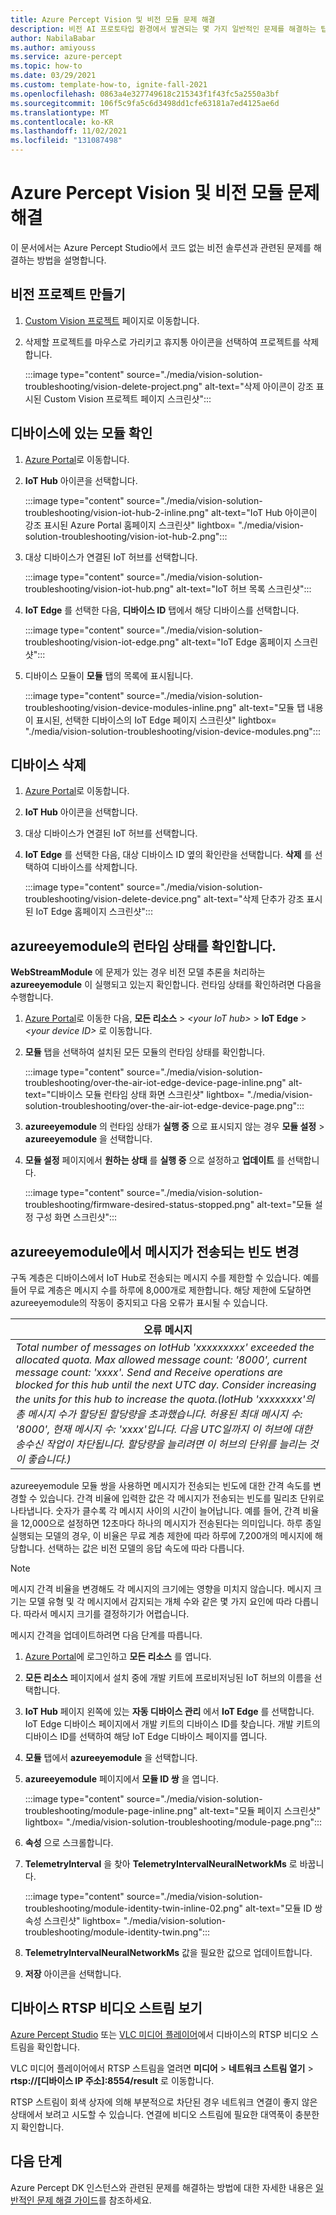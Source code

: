 ```yaml
---
title: Azure Percept Vision 및 비전 모듈 문제 해결
description: 비전 AI 프로토타입 환경에서 발견되는 몇 가지 일반적인 문제를 해결하는 팁을 확인합니다.
author: NabilaBabar
ms.author: amiyouss
ms.service: azure-percept
ms.topic: how-to
ms.date: 03/29/2021
ms.custom: template-how-to, ignite-fall-2021
ms.openlocfilehash: 0863a4e327749618c215343f1f43fc5a2550a3bf
ms.sourcegitcommit: 106f5c9fa5c6d3498dd1cfe63181a7ed4125ae6d
ms.translationtype: MT
ms.contentlocale: ko-KR
ms.lasthandoff: 11/02/2021
ms.locfileid: "131087498"
---
```

# <a name="troubleshoot-azure-percept-vision-and-vision-modules"></a>Azure Percept Vision 및 비전 모듈 문제 해결

이 문서에서는 Azure Percept Studio에서 코드 없는 비전 솔루션과 관련된 문제를 해결하는 방법을 설명합니다.

## <a name="delete-a-vision-project"></a>비전 프로젝트 만들기

1. [Custom Vision 프로젝트](https://www.customvision.ai/projects) 페이지로 이동합니다.

1. 삭제할 프로젝트를 마우스로 가리키고 휴지통 아이콘을 선택하여 프로젝트를 삭제합니다.

    :::image type="content" source="./media/vision-solution-troubleshooting/vision-delete-project.png" alt-text="삭제 아이콘이 강조 표시된 Custom Vision 프로젝트 페이지 스크린샷":::

## <a name="check-which-modules-are-on-a-device"></a>디바이스에 있는 모듈 확인

1. [Azure Portal](https://portal.azure.com/?feature.canmodifystamps=true&Microsoft_Azure_Iothub=aduprod&microsoft_azure_marketplace_ItemHideKey=Microsoft_Azure_ADUHidden#home)로 이동합니다.

1. **IoT Hub** 아이콘을 선택합니다.

    :::image type="content" source="./media/vision-solution-troubleshooting/vision-iot-hub-2-inline.png" alt-text="IoT Hub 아이콘이 강조 표시된 Azure Portal 홈페이지 스크린샷" lightbox= "./media/vision-solution-troubleshooting/vision-iot-hub-2.png":::

1. 대상 디바이스가 연결된 IoT 허브를 선택합니다.

    :::image type="content" source="./media/vision-solution-troubleshooting/vision-iot-hub.png" alt-text="IoT 허브 목록 스크린샷":::

1. **IoT Edge** 를 선택한 다음, **디바이스 ID** 탭에서 해당 디바이스를 선택합니다.

    :::image type="content" source="./media/vision-solution-troubleshooting/vision-iot-edge.png" alt-text="IoT Edge 홈페이지 스크린샷":::

1. 디바이스 모듈이 **모듈** 탭의 목록에 표시됩니다.

    :::image type="content" source="./media/vision-solution-troubleshooting/vision-device-modules-inline.png" alt-text="모듈 탭 내용이 표시된, 선택한 디바이스의 IoT Edge 페이지 스크린샷" lightbox= "./media/vision-solution-troubleshooting/vision-device-modules.png":::

## <a name="delete-a-device"></a>디바이스 삭제

1. [Azure Portal](https://portal.azure.com/?feature.canmodifystamps=true&Microsoft_Azure_Iothub=aduprod&microsoft_azure_marketplace_ItemHideKey=Microsoft_Azure_ADUHidden#home)로 이동합니다.

1. **IoT Hub** 아이콘을 선택합니다.

1. 대상 디바이스가 연결된 IoT 허브를 선택합니다.

1. **IoT Edge** 를 선택한 다음, 대상 디바이스 ID 옆의 확인란을 선택합니다. **삭제** 를 선택하여 디바이스를 삭제합니다.

    :::image type="content" source="./media/vision-solution-troubleshooting/vision-delete-device.png" alt-text="삭제 단추가 강조 표시된 IoT Edge 홈페이지 스크린샷":::

## <a name="check-the-runtime-status-of-azureeyemodule"></a>azureeyemodule의 런타임 상태를 확인합니다.

**WebStreamModule** 에 문제가 있는 경우 비전 모델 추론을 처리하는 **azureeyemodule** 이 실행되고 있는지 확인합니다. 런타임 상태를 확인하려면 다음을 수행합니다.

1. [Azure Portal](https://portal.azure.com/?feature.canmodifystamps=true&Microsoft_Azure_Iothub=aduprod&microsoft_azure_marketplace_ItemHideKey=Microsoft_Azure_ADUHidden#home)로 이동한 다음, **모든 리소스** >  *\<your IoT hub>*  > **IoT Edge** >  *\<your device ID>* 로 이동합니다. 
1. **모듈** 탭을 선택하여 설치된 모든 모듈의 런타임 상태를 확인합니다.

   :::image type="content" source="./media/vision-solution-troubleshooting/over-the-air-iot-edge-device-page-inline.png" alt-text="디바이스 모듈 런타임 상태 화면 스크린샷" lightbox= "./media/vision-solution-troubleshooting/over-the-air-iot-edge-device-page.png":::

1. **azureeyemodule** 의 런타임 상태가 **실행 중** 으로 표시되지 않는 경우 **모듈 설정** > **azureeyemodule** 을 선택합니다. 
1. **모듈 설정** 페이지에서 **원하는 상태** 를 **실행 중** 으로 설정하고 **업데이트** 를 선택합니다.

    :::image type="content" source="./media/vision-solution-troubleshooting/firmware-desired-status-stopped.png" alt-text="모듈 설정 구성 화면 스크린샷":::

## <a name="change-how-often-messages-are-sent-from-the-azureeyemodule"></a>azureeyemodule에서 메시지가 전송되는 빈도 변경

구독 계층은 디바이스에서 IoT Hub로 전송되는 메시지 수를 제한할 수 있습니다. 예를 들어 무료 계층은 메시지 수를 하루에 8,000개로 제한합니다. 해당 제한에 도달하면 azureeyemodule의 작동이 중지되고 다음 오류가 표시될 수 있습니다.

|오류 메시지|
|------|
|*Total number of messages on IotHub 'xxxxxxxxx' exceeded the allocated quota. Max allowed message count: '8000', current message count: 'xxxx'. Send and Receive operations are blocked for this hub until the next UTC day. Consider increasing the units for this hub to increase the quota.(IotHub 'xxxxxxxx'의 총 메시지 수가 할당된 할당량을 초과했습니다. 허용된 최대 메시지 수: '8000', 현재 메시지 수: 'xxxx'입니다. 다음 UTC일까지 이 허브에 대한 송수신 작업이 차단됩니다. 할당량을 늘리려면 이 허브의 단위를 늘리는 것이 좋습니다.)*|

azureeyemodule 모듈 쌍을 사용하면 메시지가 전송되는 빈도에 대한 간격 속도를 변경할 수 있습니다. 간격 비율에 입력한 값은 각 메시지가 전송되는 빈도를 밀리초 단위로 나타냅니다. 숫자가 클수록 각 메시지 사이의 시간이 늘어납니다. 예를 들어, 간격 비율을 12,000으로 설정하면 12초마다 하나의 메시지가 전송된다는 의미입니다. 하루 종일 실행되는 모델의 경우, 이 비율은 무료 계층 제한에 따라 하루에 7,200개의 메시지에 해당합니다. 선택하는 값은 비전 모델의 응답 속도에 따라 다릅니다.

> [!NOTE]
> 메시지 간격 비율을 변경해도 각 메시지의 크기에는 영향을 미치지 않습니다. 메시지 크기는 모델 유형 및 각 메시지에서 감지되는 개체 수와 같은 몇 가지 요인에 따라 다릅니다. 따라서 메시지 크기를 결정하기가 어렵습니다.

메시지 간격을 업데이트하려면 다음 단계를 따릅니다.

1. [Azure Portal](https://ms.portal.azure.com/?feature.canmodifystamps=true&Microsoft_Azure_Iothub=aduprod#home)에 로그인하고 **모든 리소스** 를 엽니다.

1. **모든 리소스** 페이지에서 설치 중에 개발 키트에 프로비저닝된 IoT 허브의 이름을 선택합니다.

1. **IoT Hub** 페이지 왼쪽에 있는 **자동 디바이스 관리** 에서 **IoT Edge** 를 선택합니다. IoT Edge 디바이스 페이지에서 개발 키트의 디바이스 ID를 찾습니다. 개발 키트의 디바이스 ID를 선택하여 해당 IoT Edge 디바이스 페이지를 엽니다.

1. **모듈** 탭에서 **azureeyemodule** 을 선택합니다.

1. **azureeyemodule** 페이지에서 **모듈 ID 쌍** 을 엽니다.

    :::image type="content" source="./media/vision-solution-troubleshooting/module-page-inline.png" alt-text="모듈 페이지 스크린샷" lightbox= "./media/vision-solution-troubleshooting/module-page.png":::

1. **속성** 으로 스크롤합니다.
1. **TelemetryInterval** 을 찾아 **TelemetryIntervalNeuralNetworkMs** 로 바꿉니다.

    :::image type="content" source="./media/vision-solution-troubleshooting/module-identity-twin-inline-02.png" alt-text="모듈 ID 쌍 속성 스크린샷" lightbox= "./media/vision-solution-troubleshooting/module-identity-twin.png":::

1. **TelemetryIntervalNeuralNetworkMs** 값을 필요한 값으로 업데이트합니다.

1. **저장** 아이콘을 선택합니다.

## <a name="view-device-rtsp-video-stream"></a>디바이스 RTSP 비디오 스트림 보기

[Azure Percept Studio](./how-to-view-video-stream.md) 또는 [VLC 미디어 플레이어](https://www.videolan.org/vlc/index.html)에서 디바이스의 RTSP 비디오 스트림을 확인합니다.

VLC 미디어 플레이어에서 RTSP 스트림을 열려면 **미디어** > **네트워크 스트림 열기** > **rtsp://[디바이스 IP 주소]:8554/result** 로 이동합니다.

RTSP 스트림이 회색 상자에 의해 부분적으로 차단된 경우 네트워크 연결이 좋지 않은 상태에서 보려고 시도할 수 있습니다. 연결에 비디오 스트림에 필요한 대역푹이 충분한지 확인합니다.

## <a name="next-steps"></a>다음 단계

Azure Percept DK 인스턴스와 관련된 문제를 해결하는 방법에 대한 자세한 내용은 [일반적인 문제 해결 가이드](./troubleshoot-dev-kit.md)를 참조하세요.
